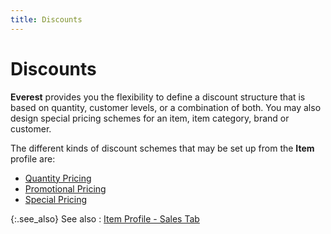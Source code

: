 ```yaml
---
title: Discounts
---
```


# Discounts


**Everest** provides you the flexibility to define a discount structure that is based on quantity, customer levels, or a combination of both. You may also design special pricing schemes for an item, item category, brand or customer.


The different kinds of discount schemes that may be set up from the **Item** profile are:

- [Quantity Pricing]({{site.mi_baseurl}}/item-profile-details/item-pricing/discounts-and-special-pricing/quantity-pricing/quantity_pricing.html)
- [Promotional Pricing]({{site.mi_baseurl}}/item-profile-details/item-pricing/discounts-and-special-pricing/promotional-pricing/promotional_pricing.html)
- [Special Pricing]({{site.mi_baseurl}}/item-profile-details/item-pricing/discounts-and-special-pricing/special-pricing/special_pricing.html)



{:.see_also}
See also
: [Item Profile - Sales Tab]({{site.mi_baseurl}}/create-regular-items-kits-and-assemblies/creating-an-item/the_item_profile_-_sales_tab.html)
